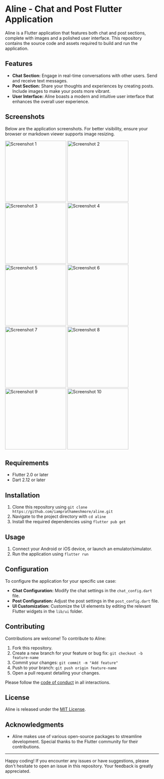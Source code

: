 # Aline - Chat and Post Flutter Application

Aline is a Flutter application that features both chat and post sections, complete with images and a polished user interface. This repository contains the source code and assets required to build and run the application.

## Features

- **Chat Section:** Engage in real-time conversations with other users. Send and receive text messages.
- **Post Section:** Share your thoughts and experiences by creating posts. Include images to make your posts more vibrant.
- **User Interface:** Aline boasts a modern and intuitive user interface that enhances the overall user experience.

## Screenshots

Below are the application screenshots. For better visibility, ensure your browser or markdown viewer supports image resizing.

<img src="https://github.com/iamprathameshmore/aline/assets/91453437/ae94788c-3ea9-4f66-bea4-341ebb3841bc" alt="Screenshot 1" width="200">
<img src="https://github.com/iamprathameshmore/aline/assets/91453437/ba6793de-e45b-4c1e-8ece-682dbdf56fd9" alt="Screenshot 2" width="200">
<img src="https://github.com/iamprathameshmore/aline/assets/91453437/1e0102de-ed13-4366-aee4-183a6e901dcc" alt="Screenshot 3" width="200">
<img src="https://github.com/iamprathameshmore/aline/assets/91453437/d3ca097f-e7f8-4644-bda7-60fb093827dd" alt="Screenshot 4" width="200">
<img src="https://github.com/iamprathameshmore/aline/assets/91453437/bb845db7-3410-48a1-aaf3-5df016e1e398" alt="Screenshot 5" width="200">
<img src="https://github.com/iamprathameshmore/aline/assets/91453437/5255a26d-fca9-4e0e-a9a1-70173fbb7f6f" alt="Screenshot 6" width="200">
<img src="https://github.com/iamprathameshmore/aline/assets/91453437/a40e9118-90d5-474d-91fb-c9548ae199aa" alt="Screenshot 7" width="200">
<img src="https://github.com/iamprathameshmore/aline/assets/91453437/2dfba7e7-5cfc-452c-bc01-46527a9ffe38" alt="Screenshot 8" width="200">
<img src="https://github.com/iamprathameshmore/aline/assets/91453437/7325b01f-b47c-42b4-95c1-3ba1edea84d5" alt="Screenshot 9" width="200">
<img src="https://github.com/iamprathameshmore/aline/assets/91453437/9cbebc7f-9b93-4ca9-b035-58bedf26f4ae" alt="Screenshot 10" width="200">

## Requirements

- Flutter 2.0 or later
- Dart 2.12 or later

## Installation

1. Clone this repository using `git clone https://github.com/iamprathameshmore/aline.git`
2. Navigate to the project directory with `cd aline`
3. Install the required dependencies using `flutter pub get`

## Usage

1. Connect your Android or iOS device, or launch an emulator/simulator.
2. Run the application using `flutter run`

## Configuration

To configure the application for your specific use case:

- **Chat Configuration:** Modify the chat settings in the `chat_config.dart` file.
- **Post Configuration:** Adjust the post settings in the `post_config.dart` file.
- **UI Customization:** Customize the UI elements by editing the relevant Flutter widgets in the `lib/ui` folder.

## Contributing

Contributions are welcome! To contribute to Aline:

1. Fork this repository.
2. Create a new branch for your feature or bug fix: `git checkout -b feature-name`
3. Commit your changes: `git commit -m "Add feature"`
4. Push to your branch: `git push origin feature-name`
5. Open a pull request detailing your changes.

Please follow the [code of conduct](CODE_OF_CONDUCT.md) in all interactions.

## License

Aline is released under the [MIT License](LICENSE).

## Acknowledgments

- Aline makes use of various open-source packages to streamline development. Special thanks to the Flutter community for their contributions.

---

Happy coding! If you encounter any issues or have suggestions, please don't hesitate to open an issue in this repository. Your feedback is greatly appreciated.
